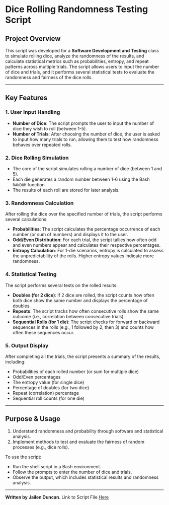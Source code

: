 # Dice Rolling Randomness Testing Script
## Project Overview

This script was developed for a **Software Development and Testing** class to simulate rolling dice, analyze the randomness of the results, and calculate statistical metrics such as probabilities, entropy, and repeat patterns across multiple trials. 
The script allows users to input the number of dice and trials, and it performs several statistical tests to evaluate the randomness and fairness of the dice rolls.

---

## Key Features

### 1. **User Input Handling**
- **Number of Dice**: The script prompts the user to input the number of dice they wish to roll (between 1-5).
- **Number of Trials**: After choosing the number of dice, the user is asked to input how many trials to run, allowing them to test how randomness behaves over repeated rolls.

### 2. **Dice Rolling Simulation**
- The core of the script simulates rolling a number of dice (between 1 and 5). 
- Each die generates a random number between 1-6 using the Bash `RANDOM` function.
- The results of each roll are stored for later analysis.

### 3. **Randomness Calculation**
After rolling the dice over the specified number of trials, the script performs several calculations:
- **Probabilities**: The script calculates the percentage occurrence of each number (or sum of numbers) and displays it to the user.
- **Odd/Even Distribution**: For each trial, the script tallies how often odd and even numbers appear and calculates their respective percentages.
- **Entropy Calculation**: For 1-die scenarios, entropy is calculated to assess the unpredictability of the rolls. Higher entropy values indicate more randomness.
  
### 4. **Statistical Testing**
The script performs several tests on the rolled results:
- **Doubles (for 2 dice)**: If 2 dice are rolled, the script counts how often both dice show the same number and displays the percentage of doubles.
- **Repeats**: The script tracks how often consecutive rolls show the same outcome (i.e., correlation between consecutive trials).
- **Sequential Rolls (for 1 die)**: The script checks for forward or backward sequences in the rolls (e.g., 1 followed by 2, then 3) and counts how often these sequences occur.

### 5. **Output Display**
After completing all the trials, the script presents a summary of the results, including:
- Probabilities of each rolled number (or sum for multiple dice)
- Odd/Even percentages
- The entropy value (for single dice)
- Percentage of doubles (for two dice)
- Repeat (correlation) percentage
- Sequential roll counts (for one die)

---

## Purpose & Usage
1. Understand randomness and probability through software and statistical analysis.
3. Implement methods to test and evaluate the fairness of random processes (e.g., dice rolls).

To use the script:
- Run the shell script in a Bash environment.
- Follow the prompts to enter the number of dice and trials.
- Observe the output, which includes statistical results and randomness analysis.

---

**Written by Jailen Duncan**.
Link to Script File [Here](https://github.com/jailennn/Projects/blob/main/School%20Projects/workingdicegame.sh)

